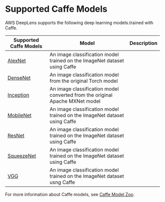 # Supported Caffe Models<a name="deeplens-supported-frameworks-caffe-models"></a>

AWS DeepLens supports the following deep learning models\.trained with Caffe\.


| Supported Caffe Models |  Model | Description | 
| --- | --- | --- | 
| [AlexNet](https://github.com/BVLC/caffe/tree/master/models/bvlc_alexnet) | An image classification model trained on the ImageNet dataset using Caffe | 
| [DenseNet](https://github.com/shicai/DenseNet-Caffe) | An image classification model from the original Torch model | 
| [Inception](https://github.com/pertusa/InceptionBN-21K-for-Caffe) | An image classification model converted from the original Apache MXNet model | 
| [MobileNet](https://github.com/shicai/MobileNet-Caffe) | An image classification model trained on the ImageNet dataset using Caffe | 
| [ResNet](https://github.com/KaimingHe/deep-residual-networks) | An image classification model trained on the ImageNet dataset using Caffe | 
| [SqueezeNet](https://github.com/DeepScale/SqueezeNet) | An image classification model trained on the ImageNet dataset using Caffe | 
|  [VGG](https://gist.github.com/ksimonyan/211839e770f7b538e2d8#file-readme-md)  |  An image classification model trained on the ImageNet dataset usng Caffe  | 

For more information about Caffe models, see [Caffe Model Zoo](https://github.com/BVLC/caffe/wiki/Model-Zoo)\.